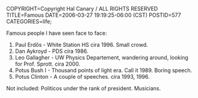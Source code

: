 COPYRIGHT=Copyright Hal Canary / ALL RIGHTS RESERVED
TITLE=Famous
DATE=2006-03-27 19:19:25-06:00 (CST)
POSTID=577
CATEGORIES=life;

Famous people I have seen face to face:

1) Paul Erdős - White Station HS cira 1996. Small crowd.  
2) Dan Aykroyd - PDS cira 1986.  
3) Leo Gallagher - UW Physics Departement, wandering around, looking for Prof. Sprott. cira 2000.  
4) Potus Bush I - Thousand points of light era. Call it 1989. Boring speech.  
5) Potus Clinton - A couple of speeches. cira 1993, 1996.

Not included: Politicos under the rank of president. Musicians.
